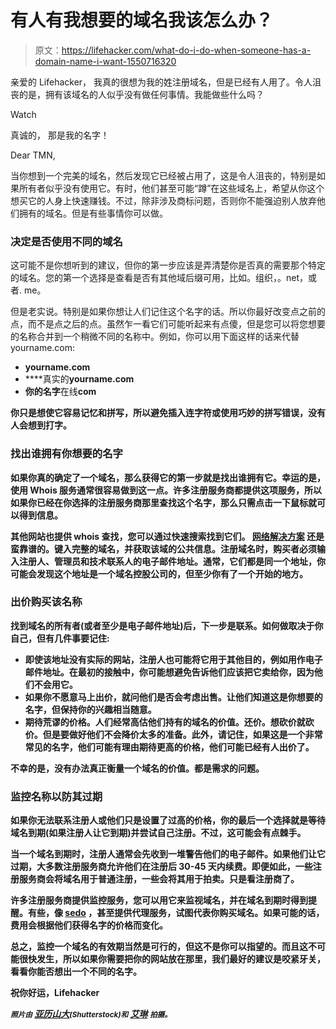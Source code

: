 # 有人有我想要的域名我该怎么办？

> 原文：<https://lifehacker.com/what-do-i-do-when-someone-has-a-domain-name-i-want-1550716320>

亲爱的 Lifehacker，
我真的很想为我的姓注册域名，但是已经有人用了。令人沮丧的是，拥有该域名的人似乎没有做任何事情。我能做些什么吗？

Watch

真诚的，
那是我的名字！

Dear TMN,

当你想到一个完美的域名，然后发现它已经被占用了，这是令人沮丧的，特别是如果所有者似乎没有使用它。有时，他们甚至可能“蹲”在这些域名上，希望从你这个想买它的人身上快速赚钱。不过，除非涉及商标问题，否则你不能强迫别人放弃他们拥有的域名。但是有些事情你可以做。

### 决定是否使用不同的域名

这可能不是你想听到的建议，但你的第一步应该是弄清楚你是否真的需要那个特定的域名。您的第一个选择是查看是否有其他域后缀可用，比如。组织，。net，或者. me。

但是老实说。特别是如果你想让人们记住这个名字的话。所以你最好改变点之前的点，而不是点之后的点。虽然乍一看它们可能听起来有点傻，但是您可以将您想要的名称合并到一个稍微不同的名称中。例如，你可以用下面这样的话来代替 yourname.com:

*   **yourname.com**
*   ****真实的**yourname.com**
*   **你的名字**在线**com**

**你只是想使它容易记忆和拼写，所以避免插入连字符或使用巧妙的拼写错误，没有人会想到打字。**

### **找出谁拥有你想要的名字**

**如果你真的确定了一个域名，那么获得它的第一步就是找出谁拥有它。幸运的是，使用 Whois 服务通常很容易做到这一点。许多注册服务商都提供这项服务，所以如果你已经在你选择的注册服务商那里查找这个名字，那么只需点击一下鼠标就可以得到信息。**

**其他网站也提供 whois 查找，您可以通过快速搜索找到它们。 [网络解决方案](http://www.networksolutions.com/whois/index.jsp) 还是蛮靠谱的。键入完整的域名，并获取该域的公共信息。注册域名时，购买者必须输入注册人、管理员和技术联系人的电子邮件地址。通常，它们都是同一个地址，你可能会发现这个地址是一个域名控股公司的，但至少你有了一个开始的地方。**

### **出价购买该名称**

**找到域名的所有者(或者至少是电子邮件地址)后，下一步是联系。如何做取决于你自己，但有几件事要记住:**

*   **即使该地址没有实际的网站，注册人也可能将它用于其他目的，例如用作电子邮件地址。在最初的接触中，你可能想避免告诉他们应该把它卖给你，因为他们不会用它。**
*   **如果你不愿意马上出价，就问他们是否会考虑出售。让他们知道这是你想要的名字，但保持你的兴趣相当随意。**
*   **期待荒谬的价格。人们经常高估他们持有的域名的价值。还价。想砍价就砍价。但是要做好他们不会降价太多的准备。此外，请记住，如果这是一个非常常见的名字，他们可能有理由期待更高的价格，他们可能已经有人出价了。**

**不幸的是，没有办法真正衡量一个域名的价值。都是需求的问题。**

### **监控名称以防其过期**

**如果你无法联系注册人或他们只是设置了过高的价格，你的最后一个选择就是等待域名到期(如果注册人让它到期)并尝试自己注册。不过，这可能会有点棘手。**

**当一个域名到期时，注册人通常会先收到一堆警告他们的电子邮件。如果他们让它过期，大多数注册服务商允许他们在注册后 30-45 天内续费。即便如此，一些注册服务商会将域名用于普通注册，一些会将其用于拍卖。只是看注册商了。**

**许多注册服务商提供监控服务，您可以用它来监视域名，并在域名到期时得到提醒。有些，像 [sedo](http://sedo.com/) ，甚至提供代理服务，试图代表你购买域名。如果可能的话，费用会根据他们获得名字的价格而变化。**

**总之，监控一个域名的有效期当然是可行的，但这不是你可以指望的。而且这不可能很快发生，所以如果你需要把你的网站放在那里，我们最好的建议是咬紧牙关，看看你能否想出一个不同的名字。**

**祝你好运，Lifehacker**

**<small>*照片由*</small> [*亚历山大*](http://www.shutterstock.com/pic.mhtml?id=170986349&src=id)<small>*(Shutterstock)和*</small> [*艾琳*](https://secure.flickr.com/photos/theeerin/376982254/) <small>*拍摄。*</small>**